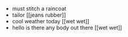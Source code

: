 - must stitch a raincoat
- tailor [[jeans rubber]]
- cool weather today [[wet wet]]
- hello is there any body out there [[wet wet]]
